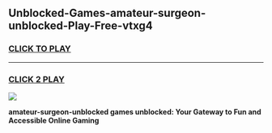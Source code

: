 
## Unblocked-Games-amateur-surgeon-unblocked-Play-Free-vtxg4
<h3>
<a href="https://premium76.site?title=amateur-surgeon-unblocked&ref=10A">CLICK TO PLAY</a></h3>
<hr>

<h3>
<a href="https://premium76.site?title=amateur-surgeon-unblocked&ref=10A">CLICK 2 PLAY</a>
  
</h3>

<a href="https://premium76.site?title=amateur-surgeon-unblocked&ref=10A"><img src="https://clearcache.store/games.png"></a>


**amateur-surgeon-unblocked games unblocked: Your Gateway to Fun and Accessible Online Gaming**
